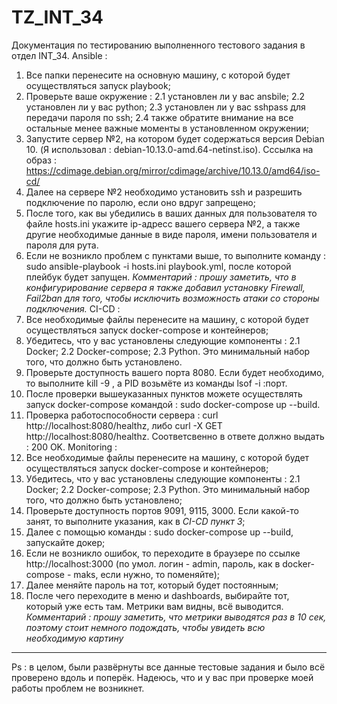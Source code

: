 # TZ_INT_34
Документация по тестированию выполненного тестового задания в отдел INT_34.
Ansible :
1) Все папки перенесите на основную машину, с которой будет осуществляться запуск playbook;
2) Проверьте ваше окружение :
   2.1 установлен ли у вас ansbile;
   2.2 установлен ли у вас python;
   2.3 установлен ли у вас sshpass для передачи пароля по ssh;
   2.4 также обратите внимание на все остальные менее важные моменты в установленном окружении;
3) Запустите сервер №2, на котором будет содержаться версия Debian 10. (Я использовал : debian-10.13.0-amd.64-netinst.iso). Сссылка на образ : https://cdimage.debian.org/mirror/cdimage/archive/10.13.0/amd64/iso-cd/
4) Далее на сервере №2 необходимо установить ssh и разрешить подключение по паролю, если оно вдруг запрещено;
5) После того, как вы убедились в ваших данных для пользователя то файле hosts.ini укажите ip-адресс вашего сервера №2, а также другие необходимые данные в виде пароля, имени пользователя и пароля для рута.
6) Если не возникло проблем с пунктами выше, то выполните команду : sudo ansible-playbook -i hosts.ini playbook.yml, после которой плейбук будет запущен.
*Комментарий : прошу заметить, что в конфигурирование сервера я также добавил установку Firewall, Fail2ban для того, чтобы исключить возможность атаки со стороны подключения.*
CI-CD :
1) Все необходимые файлы перенесите на машину, с которой будет осуществляться запуск docker-compose и контейнеров;
2) Убедитесь, что у вас установлены следующие компоненты :
   2.1 Docker;
   2.2 Docker-compose;
   2.3 Python.
Это минимальный набор того, что должно быть установлено.
3) Проверьте доступность вашего порта 8080. Если будет необходимо, то выполните kill -9 <PID>, а PID возьмёте из команды lsof -i :порт.
4) После проверки вышеуказанных пунктов можете осуществлять запуск docker-compose командой : sudo docker-compose up --build.
5) Проверка работоспособности сервера : curl http://localhost:8080/healthz, либо curl -X GET http://localhost:8080/healthz. Соответсвенно в ответе должно выдать : 200 OK.
Monitoring :
1) Все необходимые файлы перенесите на машину, с которой будет осуществляться запуск docker-compose и контейнеров;
2) Убедитесь, что у вас установлены следующие компоненты :
   2.1 Docker;
   2.2 Docker-compose;
   2.3 Python.
Это минимальный набор того, что должно быть установлено;
3) Проверьте доступность портов 9091, 9115, 3000. Если какой-то занят, то выполните указания, как в *CI-CD пункт 3*;
4) Далее с помощью команды : sudo docker-compose up --build, запускайте докер;
5) Если не возникло ошибок, то переходите в браузере по ссылке http://localhost:3000 (по умол. логин - admin, пароль, как в docker-compose - maks, если нужно, то поменяйте);
6) Далее меняйте пароль на тот, который будет постоянным;
7) После чего переходите в меню и dashboards, выбирайте тот, который уже есть там. Метрики вам видны, всё выводится.
*Комментарий : прошу заметить, что метрики выводятся раз в 10 сек, поэтому стоит немного подождать, чтобы увидеть всю необходимую картину*
____________________________________________________________________________________________________________________________
Ps : в целом, были развёрнуты все данные тестовые задания и было всё проверено вдоль и поперёк. Надеюсь, что и у вас при проверке моей работы проблем не возникнет.
